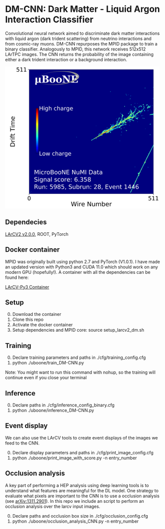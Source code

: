 # DM-CNN: Dark Matter - Liquid Argon Interaction Classifier

Convolutional neural network aimed to discriminate dark matter interactions with liquid argon (dark trident scattering) from 
neutrino interactions and from cosmic-ray muons. DM-CNN repurposes the MPID package to 
train a binary classifier. Analogously to MPID, this network receives 512x512 LArTPC images. The CNN returns the probability
of the image containing either a dark trident interaction or a background interaction. 


<img src="https://github.com/lmlepin9/DM-CNN/blob/master/lib/run1_NuMI_beamon_larcv_cropped_ENTRY_4204_colorbar_logit.png" width="500">

## Dependecies
[LArCV2 v2.0.0](https://github.com/DeepLearnPhysics/larcv2),
ROOT,
PyTorch

## Docker container

MPID was originally built using python 2.7 and PyTorch (V1.0.1). I have made an updated version with Python3 and CUDA 11.0 which should work on any modern GPU (hopefully!). A container with all the dependencies can be found here:

[LArCV-Py3 Container](https://hub.docker.com/repository/docker/lmlepin9/larcv2_py3/general)

## Setup
0. Download the container 
1. Clone this repo 
2. Activate the docker container
3. Setup dependencies and MPID core: source setup_larcv2_dm.sh 

## Training
0. Declare training parameters and paths in ./cfg/training_config.cfg 
2. python ./uboone/train_DM-CNN.py 

Note: You might want to run this command with nohup, so the training will continue even if you close your terminal 

## Inference
0. Declare paths in ./cfg/inference_config_binary.cfg 
1. python ./uboone/inference_DM-CNN.py

## Event display

We can also use the LArCV tools to create event displays 
of the images we feed to the CNN. 

0. Declare display parameters and paths in ./cfg/print_image_config.cfg
1. python ./uboone/print_image_with_score.py -n entry_number

## Occlusion analysis

A key part of performing a HEP analysis using deep learning tools is to understand
what features are meaningful for the DL model. One strategy to evaluate what pixels
are important to the CNN is to use a occlusion analysis (see [arXiv:1311.2901](https://arxiv.org/abs/1311.2901)). In this repo we include
an script to perform an occlusion analysis over the larcv input images. 

0. Declare paths and occlusion box size in ./cfg/occlusion_config.cfg 
1. python ./uboone/occlusion_analysis_CNN.py -n entry_number 


